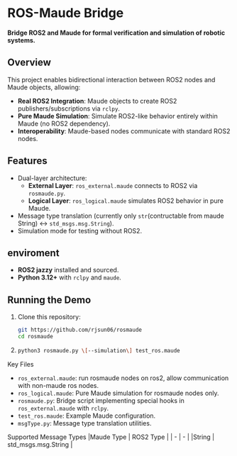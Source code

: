 # ROS-Maude Bridge  
**Bridge ROS2 and Maude for formal verification and simulation of robotic systems.**  

## Overview  
This project enables bidirectional interaction between ROS2 nodes and Maude objects, allowing:  
- **Real ROS2 Integration**: Maude objects to create ROS2 publishers/subscriptions via `rclpy`.  
- **Pure Maude Simulation**: Simulate ROS2-like behavior entirely within Maude (no ROS2 dependency).  
- **Interoperability**: Maude-based nodes communicate with standard ROS2 nodes.  

## Features  
- Dual-layer architecture:  
  - **External Layer**: `ros_external.maude` connects to ROS2 via `rosmaude.py`.  
  - **Logical Layer**: `ros_logical.maude` simulates ROS2 behavior in pure Maude.  
- Message type translation (currently only `str`(contructable from maude String) ↔ `std_msgs.msg.String`).  
- Simulation mode for testing without ROS2.  

## enviroment  
- **ROS2 jazzy** installed and sourced.  
- **Python 3.12+** with `rclpy` and `maude`.  

## Running the Demo 
1. Clone this repository:  
   ```bash  
   git https://github.com/rjsun06/rosmaude
   cd rosmaude
2.
   ```bash
   python3 rosmaude.py \[--simulation\] test_ros.maude


Key Files
- `ros_external.maude`: run rosmaude nodes on ros2, allow communication with non-maude ros nodes.
- `ros_logical.maude`: Pure Maude simulation for rosmaude nodes only.
- `rosmaude.py`: Bridge script implementing special hooks in `ros_external.maude` with `rclpy`.
- `test_ros.maude`: Example Maude configuration.
- `msgType.py`:	Message type translation utilities.

Supported Message Types
|Maude Type	| ROS2 Type |
| - | - |
|String	| std_msgs.msg.String |
